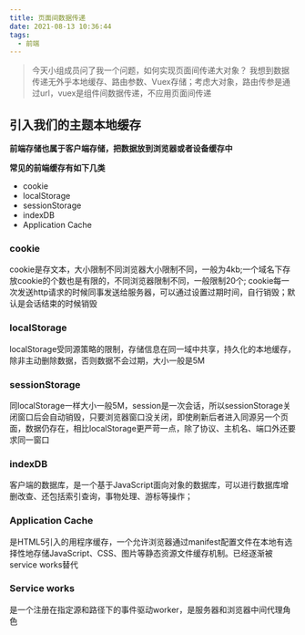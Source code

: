 ```yaml
---
title: 页面间数据传递
date: 2021-08-13 10:36:44
tags:
  - 前端
---
```


> 今天小组成员问了我一个问题，如何实现页面间传递大对象？ 我想到数据传递无外乎本地缓存、路由参数、Vuex存储；考虑大对象，路由传参是通过url，vuex是组件间数据传递，不应用页面间传递

## 引入我们的主题本地缓存

**前端存储也属于客户端存储，把数据放到浏览器或者设备缓存中**

**常见的前端缓存有如下几类**
+ cookie
+ localStorage
+ sessionStorage
+ indexDB
+ Application Cache


### cookie 
cookie是存文本，大小限制不同浏览器大小限制不同，一般为4kb;一个域名下存放cookie的个数也是有限的，不同浏览器限制不同，一般限制20个; 
cookie每一次发送http请求的时候同事发送给服务器，可以通过设置过期时间，自行销毁；默认是会话结束的时候销毁

### localStorage
localStorage受同源策略的限制，存储信息在同一域中共享，持久化的本地缓存，除非主动删除数据，否则数据不会过期，大小一般是5M

### sessionStorage
同localStorage一样大小一般5M，session是一次会话，所以sessionStorage关闭窗口后会自动销毁，只要浏览器窗口没关闭，即使刷新后者进入同源另一个页面，数据仍存在，相比localStorage更严苛一点，除了协议、主机名、端口外还要求同一窗口

### indexDB
客户端的数据库，是一个基于JavaScript面向对象的数据库，可以进行数据库增删改查、还包括索引查询，事物处理、游标等操作；

### Application Cache
是HTML5引入的用程序缓存，一个允许浏览器通过manifest配置文件在本地有选择性地存储JavaScript、CSS、图片等静态资源文件缓存机制。已经逐渐被service works替代

### Service works
是一个注册在指定源和路径下的事件驱动worker，是服务器和浏览器中间代理角色